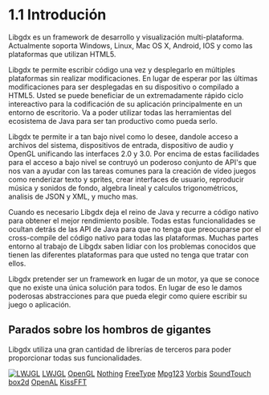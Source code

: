 # 1.1 Introdución

Libgdx es un framework de desarrollo y visualización multi-plataforma. Actualmente soporta Windows, Linux, Mac OS X, Android, IOS y como las plataformas que utilizan HTML5.

Libgdx te permite escribir código una vez y desplegarlo en múltiples plataformas sin realizar modificaciones. En lugar de esperar por las últimas modificaciones para ser desplegadas en su dispositivo o compilado a HTML5.
Usted se puede beneficiar de un extremadamente rápido ciclo intereactivo para la codificación de su aplicación principalmente en un entorno de escritorio. Va a poder utilizar todas las herramientas del ecosistema de Java para ser tan productivo como pueda serlo.

Libgdx te permite ir a tan bajo nivel como lo desee, dandole acceso a archivos del sistema, dispositivos de entrada, dispositivo de audio y OpenGL unificando las interfaces 2.0 y 3.0.
Por encima de estas facilidades para el acceso a bajo nivel se contruyó un poderoso conjunto de API's que nos van a ayudar con las tareas comunes para la creación de video juegos como renderizar texto y sprites, crear interfaces de usuario, reproducir música y sonidos de fondo, algebra lineal y calculos trigonométricos, analisis de JSON y XML, y mucho mas.

Cuando es necesario Libgdx deja el reino de Java y recurre a código nativo para obtener el mejor rendimiento posible. Todas estas funcionalidades se ocultan detrás de las API de Java para que no tenga que preocuparse por el cross-compile del código nativo para todas las plataformas.
Muchas partes entorno al trabajo de Libgdx saben lidiar con los problemas conocidos que tienen las diferentes plataformas para que usted no tenga que tratar con ellos.

Libgdx pretender ser un framework en lugar de un motor, ya que se conoce que no existe una única solución para todos. En lugar de eso le damos poderosas abstracciones para que pueda elegir como quiere escribir su juego o aplicación.

## Parados sobre los hombros de gigantes

Libgdx utiliza una gran cantidad de librerías de terceros para poder proporcionar todas sus funcionalidades.

[![LWJGL](./images/introduccion/lwjgl.png)](http://www.lwjgl.org/)
[LWJGL](http://www.lwjgl.org/)
[OpenGL](http://www.opengl.org/)
[Nothing](http://nothings.org/)
[FreeType](http://www.freetype.org/)
[Mpg123](http://www.mpg123.de/)
[Vorbis](http://www.xiph.org/vorbis)
[SoundTouch](http://www.surina.net/soundtouch)
[box2d](http://www.box2d.org/)
[OpenAL](http://en.wikipedia.org/wiki/OpenAL)
[KissFFT](http://sourceforge.net/projects/kissfft)